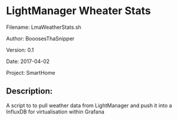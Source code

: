 # LightManager Wheater Stats
Filename:	LmaWeatherStats.sh

Author:		BooosesThaSnipper 

Version:	0.1 

Date:		2017-04-02 

Project:	SmartHome 


## Description:	
A script to to pull weather data from LightManager and push it into a 
InfluxDB for virtualisation within Grafana


